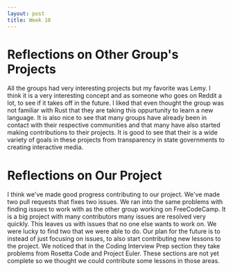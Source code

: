 ```yaml
---
layout: post
title: Week 10
---
```


# Reflections on Other Group's Projects
All the groups had very interesting projects but my favorite was Lemy. I think it is a very interesting concept and as someone who goes on Reddit a
lot, to see if it takes off in the future. I liked that even thought the group was not familiar with Rust that they are taking this oppurtunity to learn
a new language. It is also nice to see that many groups have already been in contact with their respective communities and that many have also started
making contributions to their projects. It is good to see that their is a wide variety of goals in these projects from transparency in state governments
to creating interactive media.

# Reflections on Our Project
I think we've made good progress contributing to our project. We've made two pull requests that fixes two issues. We ran into the same problems with finding
issues to work with as the other group working on FreeCodeCamp. It is a big project with many contributors many issues are resolved very quickly. This leaves
us with issues that no one else wants to work on. We were lucky to find two that we were able to do. Our plan for the future is to instead of just focusing on
issues, to also start contributing new lessons to the project. We noticed that in the Coding Interview Prep section they take problems from Rosetta Code and Project
Euler. These sections are not yet complete so we thought we could contribute some lessons in those areas. 
 

